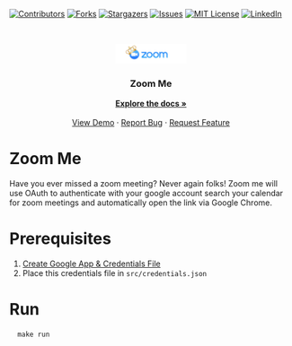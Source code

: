 
[![Contributors][contributors-shield]][contributors-url]
[![Forks][forks-shield]][forks-url]
[![Stargazers][stars-shield]][stars-url]
[![Issues][issues-shield]][issues-url]
[![MIT License][license-shield]][license-url]
[![LinkedIn][linkedin-shield]][linkedin-url]

<br />
<p align="center">
  <a href="https://github.com/earlonrails/zoom-me">
    <img src="images/logo.jpg" alt="Logo" width="25%">
  </a>

  <h3 align="center">Zoom Me</h3>

  <p align="center">
    <a href="https://github.com/earlonrails/zoom-me"><strong>Explore the docs »</strong></a>
    <br />
    <br />
    <a href="https://github.com/earlonrails/zoom-me">View Demo</a>
    ·
    <a href="https://github.com/earlonrails/zoom-me/issues">Report Bug</a>
    ·
    <a href="https://github.com/earlonrails/zoom-me/issues">Request Feature</a>
  </p>
</p>

Zoom Me
======

Have you ever missed a zoom meeting? Never again folks!
Zoom me will use OAuth to authenticate with your google account search your calendar
for zoom meetings and automatically open the link via Google Chrome.

Prerequisites
=============

1. [Create Google App & Credentials File](https://developers.google.com/workspace/guides/create-credentials)
2. Place this credentials file in `src/credentials.json`

Run
===

```
  make run
```


<!-- MARKDOWN LINKS & IMAGES -->
<!-- https://www.markdownguide.org/basic-syntax/#reference-style-links -->
[contributors-shield]: https://img.shields.io/github/contributors/earlonrails/zoom-me.svg?style=for-the-badge
[contributors-url]: https://github.com/earlonrails/zoom-me/graphs/contributors
[forks-shield]: https://img.shields.io/github/forks/earlonrails/zoom-me.svg?style=for-the-badge
[forks-url]: https://github.com/earlonrails/zoom-me/network/members
[stars-shield]: https://img.shields.io/github/stars/earlonrails/zoom-me.svg?style=for-the-badge
[stars-url]: https://github.com/earlonrails/zoom-me/stargazers
[issues-shield]: https://img.shields.io/github/issues/earlonrails/zoom-me.svg?style=for-the-badge
[issues-url]: https://github.com/earlonrails/zoom-me/issues
[license-shield]: https://img.shields.io/github/license/earlonrails/zoom-me.svg?style=for-the-badge
[license-url]: https://github.com/earlonrails/zoom-me/blob/master/LICENSE.txt
[linkedin-shield]: https://img.shields.io/badge/-LinkedIn-black.svg?style=for-the-badge&logo=linkedin&colorB=555
[linkedin-url]: https://linkedin.com/in/earlonrails
[product-screenshot]: images/screenshot.png